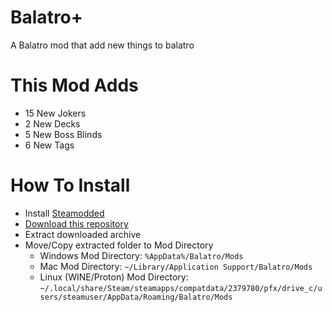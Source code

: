 # Balatro+
A Balatro mod that add new things to balatro

# This Mod Adds
- 15 New Jokers
- 2 New Decks
- 5 New Boss Blinds
- 6 New Tags

# How To Install
- Install [Steamodded](https://github.com/Steamopollys/Steamodded)
- [Download this repository](https://github.com/SomeCoder99/balatro-plus/archive/refs/heads/main.zip)
- Extract downloaded archive
- Move/Copy extracted folder to Mod Directory
    - Windows Mod Directory: `%AppData%/Balatro/Mods`
    - Mac Mod Directory: `~/Library/Application Support/Balatro/Mods`
    - Linux (WINE/Proton) Mod Directory: `~/.local/share/Steam/steamapps/compatdata/2379780/pfx/drive_c/users/steamuser/AppData/Roaming/Balatro/Mods`
